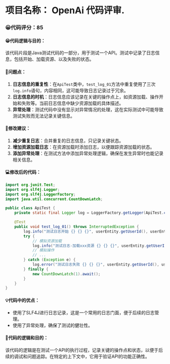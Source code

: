 # 项目名称： OpenAi 代码评审.
### 😀代码评分：85
#### 😀代码逻辑与目的：
该代码片段是Java测试代码的一部分，用于测试一个API。测试中记录了日志信息，包括开始、加载资源、以及失败的状态。

#### 🤔问题点：
1. **日志信息的重复性**：在`ApiTest`类中，`test_log_01`方法中重复使用了三次`log.info`语句，内容相同，这可能导致日志记录过于冗余。
2. **日志信息的时机**：日志信息应该记录在关键的操作点上，如资源加载、操作开始和失败等。当前日志信息中缺少资源加载的具体描述。
3. **异常处理**：测试代码中没有显示对异常情况的处理，这在实际测试中可能导致测试失败而无法记录关键信息。

#### 🎯修改建议：
1. **减少重复日志**：合并重复的日志信息，只记录关键状态。
2. **增加资源加载日志**：在资源加载时添加日志，以便跟踪资源加载的状态。
3. **添加异常处理**：在测试方法中添加异常处理逻辑，确保在发生异常时也能记录相关信息。

#### 💻修改后的代码：
```java
import org.junit.Test;
import org.slf4j.Logger;
import org.slf4j.LoggerFactory;
import java.util.concurrent.CountDownLatch;

public class ApiTest {
    private static final Logger log = LoggerFactory.getLogger(ApiTest.class);

    @Test
    public void test_log_01() throws InterruptedException {
        log.info("测试日志开始 {} {} {}", userEntity.getUserId(), userEntity.getUserName(), JSON.toJSONString(userEntity));
        try {
            // 模拟资源加载
            log.info("测试日志-加载xxx资源 {} {} {}", userEntity.getUserId(), userEntity.getUserName(), JSON.toJSONString(userEntity));
            // 模拟操作
            // ...
        } catch (Exception e) {
            log.error("测试日志失败 {} {} {}", userEntity.getUserId(), userEntity.getUserName(), JSON.toJSONString(userEntity), e);
        } finally {
            new CountDownLatch(1).await();
        }
    }
}
```

#### 💡代码中的优点：
- 使用了SLF4J进行日志记录，这是一个常用的日志门面，便于后续的日志管理。
- 使用了异常处理，确保了测试的健壮性。

#### 📝代码的逻辑和目的：
该代码的逻辑是在测试一个API的执行过程，记录关键的操作点和状态，以便于后续的调试和问题追踪。在特定的上下文中，它用于验证API的功能正确性。